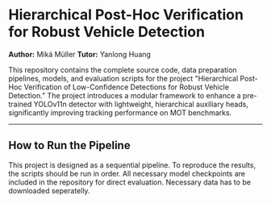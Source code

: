 # Hierarchical Post-Hoc Verification for Robust Vehicle Detection

**Author:** Miká Müller
**Tutor:** Yanlong Huang

This repository contains the complete source code, data preparation pipelines, models, and evaluation scripts for the project "Hierarchical Post-Hoc Verification of Low-Confidence Detections for Robust Vehicle Detection." The project introduces a modular framework to enhance a pre-trained YOLOv11n detector with lightweight, hierarchical auxiliary heads, significantly improving tracking performance on MOT benchmarks.

---

## How to Run the Pipeline

This project is designed as a sequential pipeline. To reproduce the results, the scripts should be run in order. All necessary model checkpoints are included in the repository for direct evaluation. 
Necessary data has to be downloaded seperatelly.
